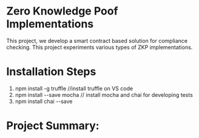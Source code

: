 
# Zero Knowledge Poof Implementations


This project, we develop a smart contract based solution for compliance checking. This project experiments various types of ZKP implementations.


# Installation Steps
1. npm install -g truffle //install truffle on VS code
2. npm install --save mocha // install mocha and chai for developing tests
3. npm install chai --save


# Project Summary:

